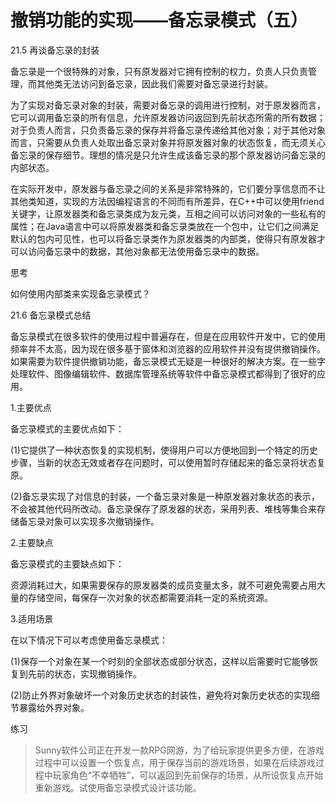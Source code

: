 # 撤销功能的实现——备忘录模式（五）

21.5 再谈备忘录的封装

备忘录是一个很特殊的对象，只有原发器对它拥有控制的权力，负责人只负责管理，而其他类无法访问到备忘录，因此我们需要对备忘录进行封装。

为了实现对备忘录对象的封装，需要对备忘录的调用进行控制，对于原发器而言，它可以调用备忘录的所有信息，允许原发器访问返回到先前状态所需的所有数据；对于负责人而言，只负责备忘录的保存并将备忘录传递给其他对象；对于其他对象而言，只需要从负责人处取出备忘录对象并将原发器对象的状态恢复，而无须关心备忘录的保存细节。理想的情况是只允许生成该备忘录的那个原发器访问备忘录的内部状态。

在实际开发中，原发器与备忘录之间的关系是非常特殊的，它们要分享信息而不让其他类知道，实现的方法因编程语言的不同而有所差异，在C++中可以使用friend关键字，让原发器类和备忘录类成为友元类，互相之间可以访问对象的一些私有的属性；在Java语言中可以将原发器类和备忘录类放在一个包中，让它们之间满足默认的包内可见性，也可以将备忘录类作为原发器类的内部类，使得只有原发器才可以访问备忘录中的数据，其他对象都无法使用备忘录中的数据。
 
思考

如何使用内部类来实现备忘录模式？

21.6 备忘录模式总结

备忘录模式在很多软件的使用过程中普遍存在，但是在应用软件开发中，它的使用频率并不太高，因为现在很多基于窗体和浏览器的应用软件并没有提供撤销操作。如果需要为软件提供撤销功能，备忘录模式无疑是一种很好的解决方案。在一些字处理软件、图像编辑软件、数据库管理系统等软件中备忘录模式都得到了很好的应用。
 
1.主要优点

备忘录模式的主要优点如下：

(1)它提供了一种状态恢复的实现机制，使得用户可以方便地回到一个特定的历史步骤，当新的状态无效或者存在问题时，可以使用暂时存储起来的备忘录将状态复原。

(2)备忘录实现了对信息的封装，一个备忘录对象是一种原发器对象状态的表示，不会被其他代码所改动。备忘录保存了原发器的状态，采用列表、堆栈等集合来存储备忘录对象可以实现多次撤销操作。
 
2.主要缺点

备忘录模式的主要缺点如下：

资源消耗过大，如果需要保存的原发器类的成员变量太多，就不可避免需要占用大量的存储空间，每保存一次对象的状态都需要消耗一定的系统资源。
 
3.适用场景

在以下情况下可以考虑使用备忘录模式：

(1)保存一个对象在某一个时刻的全部状态或部分状态，这样以后需要时它能够恢复到先前的状态，实现撤销操作。

(2)防止外界对象破坏一个对象历史状态的封装性，避免将对象历史状态的实现细节暴露给外界对象。
 
练习

> Sunny软件公司正在开发一款RPG网游，为了给玩家提供更多方便，在游戏过程中可以设置一个恢复点，用于保存当前的游戏场景，如果在后续游戏过程中玩家角色“不幸牺牲”，可以返回到先前保存的场景，从所设恢复点开始重新游戏。试使用备忘录模式设计该功能。
 
